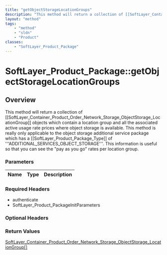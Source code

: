 ```yaml
---
title: "getObjectStorageLocationGroups"
description: "This method will return a collection of [[SoftLayer_Container_Product_Order_Network_Storage_ObjectStorage_LocationGroup]... "
layout: "method"
tags:
    - "method"
    - "sldn"
    - "Product"
classes:
    - "SoftLayer_Product_Package"
---
```

# SoftLayer_Product_Package::getObjectStorageLocationGroups
## Overview 
This method will return a collection of [[SoftLayer_Container_Product_Order_Network_Storage_ObjectStorage_LocationGroup]] objects which contain a location group and all the associated active usage rate prices where object storage is available. This method is really only applicable to the object storage additional service package which has a [[SoftLayer_Product_Package_Type]] of '''ADDITIONAL_SERVICES_OBJECT_STORAGE'''. This information is useful so that you can see the "pay as you go" rates per location group. 

### Parameters 
|Name | Type | Description |
| --- | --- | --- |


### Required Headers
* authenticate
* SoftLayer_Product_PackageInitParameters

### Optional Headers

### Return Values
<a href='/reference/datatypes/SoftLayer_Container_Product_Order_Network_Storage_ObjectStorage_LocationGroup'>SoftLayer_Container_Product_Order_Network_Storage_ObjectStorage_LocationGroup[] </a>
